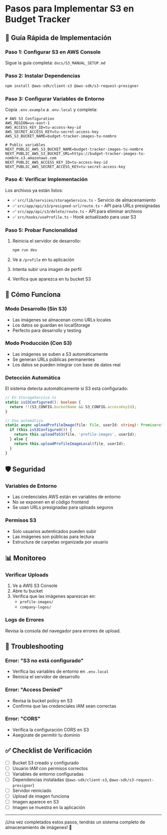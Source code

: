 # Pasos para Implementar S3 en Budget Tracker

## 🚀 Guía Rápida de Implementación

### Paso 1: Configurar S3 en AWS Console
Sigue la guía completa: `docs/S3_MANUAL_SETUP.md`

### Paso 2: Instalar Dependencias
```bash
npm install @aws-sdk/client-s3 @aws-sdk/s3-request-presigner
```

### Paso 3: Configurar Variables de Entorno
Copia `.env.example` a `.env.local` y completa:

```env
# AWS S3 Configuration
AWS_REGION=us-east-1
AWS_ACCESS_KEY_ID=tu-access-key-id
AWS_SECRET_ACCESS_KEY=tu-secret-access-key
AWS_S3_BUCKET_NAME=budget-tracker-images-tu-nombre

# Public variables
NEXT_PUBLIC_AWS_S3_BUCKET_NAME=budget-tracker-images-tu-nombre
NEXT_PUBLIC_AWS_S3_BUCKET_URL=https://budget-tracker-images-tu-nombre.s3.amazonaws.com
NEXT_PUBLIC_AWS_ACCESS_KEY_ID=tu-access-key-id
NEXT_PUBLIC_AWS_SECRET_ACCESS_KEY=tu-secret-access-key
```

### Paso 4: Verificar Implementación
Los archivos ya están listos:
- ✅ `src/lib/services/storageService.ts` - Servicio de almacenamiento
- ✅ `src/app/api/s3/presigned-url/route.ts` - API para URLs presignadas
- ✅ `src/app/api/s3/delete/route.ts` - API para eliminar archivos
- ✅ `src/hooks/useProfile.ts` - Hook actualizado para usar S3

### Paso 5: Probar Funcionalidad
1. Reinicia el servidor de desarrollo:
   ```bash
   npm run dev
   ```

2. Ve a `/profile` en tu aplicación

3. Intenta subir una imagen de perfil

4. Verifica que aparezca en tu bucket S3

## 🔄 Cómo Funciona

### Modo Desarrollo (Sin S3)
- Las imágenes se almacenan como URLs locales
- Los datos se guardan en localStorage
- Perfecto para desarrollo y testing

### Modo Producción (Con S3)
- Las imágenes se suben a S3 automáticamente
- Se generan URLs públicas permanentes
- Los datos se pueden integrar con base de datos real

### Detección Automática
El sistema detecta automáticamente si S3 está configurado:

```typescript
// En StorageService.ts
static isS3Configured(): boolean {
  return !!(S3_CONFIG.bucketName && S3_CONFIG.accessKeyId);
}

// Uso automático
static async uploadProfileImage(file: File, userId: string): Promise<string> {
  if (this.isS3Configured()) {
    return this.uploadToS3(file, 'profile-images', userId);
  } else {
    return this.uploadProfileImageLocal(file, userId);
  }
}
```

## 🛡️ Seguridad

### Variables de Entorno
- Las credenciales AWS están en variables de entorno
- No se exponen en el código frontend
- Se usan URLs presignadas para uploads seguros

### Permisos S3
- Solo usuarios autenticados pueden subir
- Las imágenes son públicas para lectura
- Estructura de carpetas organizada por usuario

## 📊 Monitoreo

### Verificar Uploads
1. Ve a AWS S3 Console
2. Abre tu bucket
3. Verifica que las imágenes aparezcan en:
   - `profile-images/`
   - `company-logos/`

### Logs de Errores
Revisa la consola del navegador para errores de upload.

## 🚨 Troubleshooting

### Error: "S3 no está configurado"
- Verifica las variables de entorno en `.env.local`
- Reinicia el servidor de desarrollo

### Error: "Access Denied"
- Revisa la bucket policy en S3
- Confirma que las credenciales IAM sean correctas

### Error: "CORS"
- Verifica la configuración CORS en S3
- Asegúrate de permitir tu dominio

## ✅ Checklist de Verificación

- [ ] Bucket S3 creado y configurado
- [ ] Usuario IAM con permisos correctos
- [ ] Variables de entorno configuradas
- [ ] Dependencias instaladas (`@aws-sdk/client-s3`, `@aws-sdk/s3-request-presigner`)
- [ ] Servidor reiniciado
- [ ] Upload de imagen funciona
- [ ] Imagen aparece en S3
- [ ] Imagen se muestra en la aplicación

---

¡Una vez completados estos pasos, tendrás un sistema completo de almacenamiento de imágenes! 🎉
